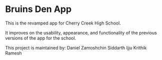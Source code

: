 # Bruins Den App

This is the revamped app for Cherry Creek High School.

It improves on the usability, appearance, and functionality of the previous versions of the app for the school.

This project is maintained by:
Daniel Zamoshchin
Siddarth Ijju
Krithik Ramesh
